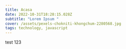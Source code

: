 ```yaml
---
title: Acasa
date: 2022-10-31T18:28:15.028Z
subtitle: "Lorem Ipsum "
cover: /assets/pexels-chokniti-khongchum-2280568.jpg
tags: technology, javascript
---
```

t﻿est 123